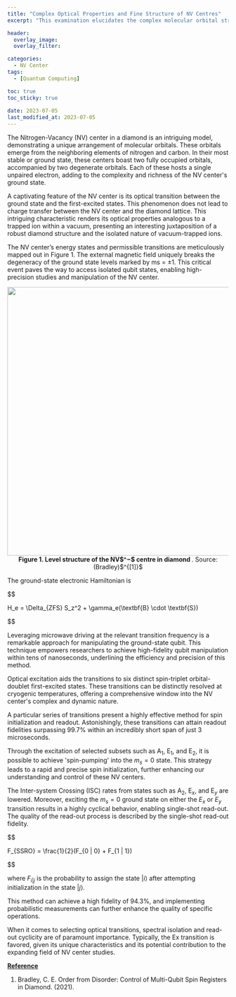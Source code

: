 ```yaml
---
title: "Complex Optical Properties and Fine Structure of NV Centres"
excerpt: "This examination elucidates the complex molecular orbital structure of NV centres, the external influences on their energy transitions, the methodical control of spin initialization and readout, and the critical role of readout fidelity, offering substantial insights for advancing quantum applications."

header:
  overlay_image: 
  overlay_filter: 

categories:
  - NV Center
tags:
  - [Quantum Computing]

toc: true
toc_sticky: true
 
date: 2023-07-05
last_modified_at: 2023-07-05
---
```


The Nitrogen-Vacancy (NV) center in a diamond is an intriguing model, demonstrating a unique arrangement of molecular orbitals. These orbitals emerge from the neighboring elements of nitrogen and carbon. In their most stable or ground state, these centers boast two fully occupied orbitals, accompanied by two degenerate orbitals. Each of these hosts a single unpaired electron, adding to the complexity and richness of the NV center's ground state.

A captivating feature of the NV center is its optical transition between the ground state and the first-excited states. This phenomenon does not lead to charge transfer between the NV center and the diamond lattice. This intriguing characteristic renders its optical properties analogous to a trapped ion within a vacuum, presenting an interesting juxtaposition of a robust diamond structure and the isolated nature of vacuum-trapped ions.

The NV center’s energy states and permissible transitions are meticulously mapped out in Figure 1. The external magnetic field uniquely breaks the degeneracy of the ground state levels marked by ms = $\pm 1$. This critical event paves the way to access isolated qubit states, enabling high-precision studies and manipulation of the NV center.

<p align="center">
  <img width="610" src="https://github.com/q-inho/q-inho.github.io/assets/79438062/f36c0d4f-bbbf-4c79-ba19-6e1151d3e91f">
<br> <b>Figure 1. Level structure of the NV$^−$ centre in diamond </b>. Source: (Bradley)$^{[1]}$
</p>

The ground-state electronic Hamiltonian is

$$

H_e = \Delta_{ZFS} S_z^2 + \gamma_e(\textbf{B} \cdot \textbf{S})

$$


Leveraging microwave driving at the relevant transition frequency is a remarkable approach for manipulating the ground-state qubit. This technique empowers researchers to achieve high-fidelity qubit manipulation within tens of nanoseconds, underlining the efficiency and precision of this method.

Optical excitation aids the transitions to six distinct spin-triplet orbital-doublet first-excited states. These transitions can be distinctly resolved at cryogenic temperatures, offering a comprehensive window into the NV center's complex and dynamic nature.

A particular series of transitions present a highly effective method for spin initialization and readout. Astonishingly, these transitions can attain readout fidelities surpassing 99.7% within an incredibly short span of just 3 microseconds.

Through the excitation of selected subsets such as A$_1$, E$_1$, and E$_2$, it is possible to achieve 'spin-pumping' into the $m_s = 0$ state. This strategy leads to a rapid and precise spin initialization, further enhancing our understanding and control of these NV centers.

The Inter-system Crossing (ISC) rates from states such as A$_2$, E$_x$, and E$_y$ are lowered. Moreover, exciting the $m_s=0$ ground state on either the $E_x$ or $E_y$ transition results in a highly cyclical behavior, enabling single-shot read-out. The quality of the read-out process is described by the single-shot read-out fidelity.

$$

F_{SSRO} = \frac{1}{2}(F_{0 | 0} + F_{1 | 1})

$$

where $F_{i\vert j}$ is the probability to assign the state $\vert i \rangle$ after attempting initialization in the state $\vert j \rangle$.

This method can achieve a high fidelity of 94.3%, and implementing probabilistic measurements can further enhance the quality of specific operations.

When it comes to selecting optical transitions, spectral isolation and read-out cyclicity are of paramount importance. Typically, the Ex transition is favored, given its unique characteristics and its potential contribution to the expanding field of NV center studies.

**<U>Reference</U>**

1. Bradley, C. E. Order from Disorder: Control of Multi-Qubit Spin Registers in Diamond. (2021).
